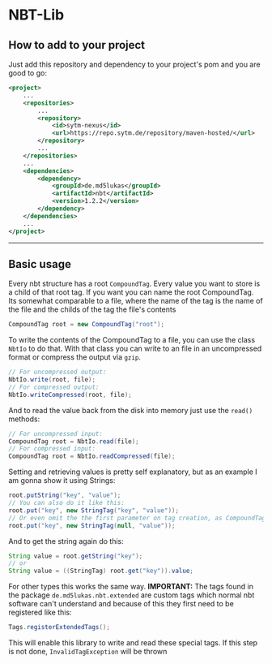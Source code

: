 # NBT-Lib
## How to add to your project

Just add this repository and dependency to your project's pom and you are good to go:
```xml
<project>
    ...
    <repositories>
        ...
        <repository>
            <id>sytm-nexus</id>
            <url>https://repo.sytm.de/repository/maven-hosted/</url>
        </repository>
        ...
    </repositories>
    ...
    <dependencies>
        <dependency>
            <groupId>de.md5lukas</groupId>
            <artifactId>nbt</artifactId>
            <version>1.2.2</version>
        </dependency>
    </dependencies>
    ...
</project>
```
* * *
## Basic usage
Every nbt structure has a root `CompoundTag`. Every value you want to store is a child of that root tag.
If you want you can name the root CompoundTag. Its somewhat comparable to a file, where the name of the tag is the name of the file and the childs of the tag the file's contents
```java
CompoundTag root = new CompoundTag("root");
```

To write the contents of the CompoundTag to a file, you can use the class `NbtIo` to do that. With that class you can write to an file in an uncompressed format or compress the output via `gzip`.
```java
// For uncompressed output:
NbtIo.write(root, file);
// For compressed output:
NbtIo.writeCompressed(root, file);
```

And to read the value back from the disk into memory just use the `read()` methods:
```java
// For uncompressed input:
CompoundTag root = NbtIo.read(file);
// For compressed input:
CompoundTag root = NbtIo.readCompressed(file);
```

Setting and retrieving values is pretty self explanatory, but as an example I am gonna show it using Strings:
```java
root.putString("key", "value");
// You can also do it like this:
root.put("key", new StringTag("key", "value"));
// Or even omit the the first parameter on tag creation, as CompoundTag.put sets the name also in the tag
root.put("key", new StringTag(null, "value"));
```
And to get the string again do this:
```java
String value = root.getString("key");
// or
String value = ((StringTag) root.get("key")).value;
```
For other types this works the same way.
**IMPORTANT:** The tags found in the package `de.md5lukas.nbt.extended` are custom tags which normal nbt software can't understand and because of this they first need to be registered like this:
```java
Tags.registerExtendedTags();
```
This will enable this library to write and read these special tags. If this step is not done, `InvalidTagException` will be thrown